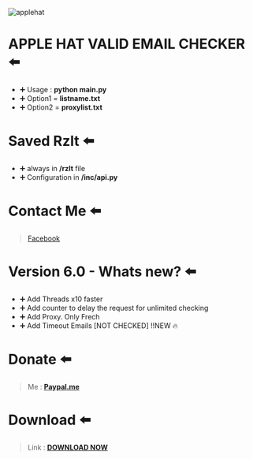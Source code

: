 ![applehat](https://i.imgur.com/n88eogy.png)

# APPLE HAT VALID EMAIL CHECKER :arrow_left:	
- :heavy_plus_sign:	 Usage : **python main.py**
- :heavy_plus_sign:	 Option1 = **listname.txt**
- :heavy_plus_sign:	 Option2 = **proxylist.txt**
# Saved Rzlt :arrow_left:	
- :heavy_plus_sign: always in **/rzlt** file 
- :heavy_plus_sign: Configuration in **/inc/api.py**
# Contact Me :arrow_left:	
> [Facebook](https://facebook.com/name.path)
# Version 6.0 - Whats new? :arrow_left:	
- :heavy_plus_sign: Add Threads x10 faster
- :heavy_plus_sign: Add counter to delay the request for unlimited checking
- :heavy_plus_sign: Add Proxy. Only Frech 
- :heavy_plus_sign: Add Timeout Emails [NOT CHECKED] !!NEW :fire:	 
# Donate :arrow_left:	
> Me : **[Paypal.me](https://paypal.me/wecandoittogheter)**
# Download :arrow_left:	
> Link : **[DOWNLOAD NOW](https://anonfiles.com/rdZ85dy5u8/AppleHAT_zip)**
